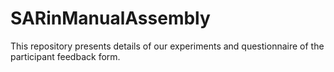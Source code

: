 # SARinManualAssembly
This repository presents details of our experiments and questionnaire of the participant feedback form.
